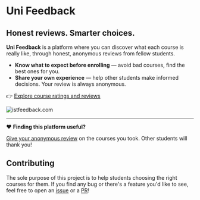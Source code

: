 # Uni Feedback

## Honest reviews. Smarter choices.

**Uni Feedback** is a platform where you can discover what each course is really like, through honest, anonymous reviews from fellow students.

- **Know what to expect before enrolling** — avoid bad courses, find the best ones for you.
- **Share your own experience** — help other students make informed decisions. Your review is always anonymous.

👉 [Explore course ratings and reviews](https://istfeedback.com)

![istfeedback.com](./website_screenshot.png)

---

❤️ **Finding this platform useful?**

[Give your anonymous review](https://istfeedback.com/feedback/new) on the courses you took. Other students will thank you!

## Contributing

The sole purpose of this project is to help students choosing the right courses for them.
If you find any bug or there's a feature you'd like to see, feel free to open an [issue](https://github.com/afonsocrg/MEIC-feedback/issues) or a [PR](https://github.com/afonsocrg/MEIC-feedback/pulls)!
